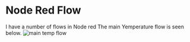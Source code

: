 # Node Red Flow

I have a number of flows in Node red
The main Yemperature flow is seen below.
![main temp flow](https://github.com/johnmholmes/Aquarium_Monitor_V2/assets/60571002/a969e487-b89a-4d41-877d-0820b7b9a77a)
